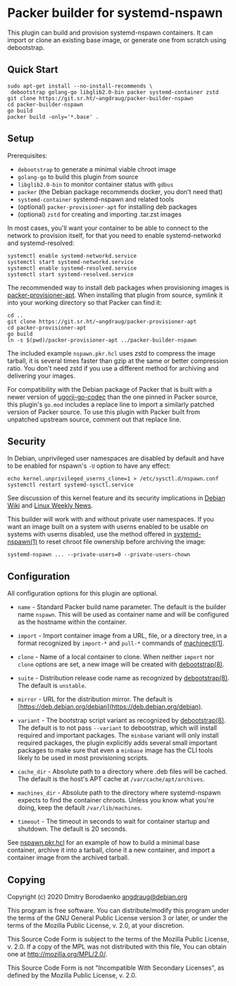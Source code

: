 # Packer builder for systemd-nspawn

This plugin can build and provision systemd-nspawn containers. It can import or
clone an existing base image, or generate one from scratch using debootstrap.

## Quick Start

```
sudo apt-get install --no-install-recommends \
 debootstrap golang-go libglib2.0-bin packer systemd-container zstd
git clone https://git.sr.ht/~angdraug/packer-builder-nspawn
cd packer-builder-nspawn
go build
packer build -only='*.base' .
```

## Setup

Prerequisites:
- `debootstrap` to generate a minimal viable chroot image
- `golang-go` to build this plugin from source
- `libglib2.0-bin` to monitor container status with `gdbus`
- `packer` (the Debian package recommends docker, you don't need that)
- `systemd-container` systemd-nspawn and related tools
- (optional) `packer-provisioner-apt` for installing deb packages
- (optional) `zstd` for creating and importing .tar.zst images

In most cases, you'll want your container to be able to connect to the network
to provision itself, for that you need to enable systemd-networkd and
systemd-resolved:

```
systemctl enable systemd-networkd.service
systemctl start systemd-networkd.service
systemctl enable systemd-resolved.service
systemctl start systemd-resolved.service
```

The recommended way to install deb packages when provisioning images is
[packer-provisioner-apt](https://git.sr.ht/~angdraug/packer-provisioner-apt).
When installing that plugin from source, symlink it into your working directory
so that Packer can find it:

```
cd ..
git clone https://git.sr.ht/~angdraug/packer-provisioner-apt
cd packer-provisioner-apt
go build
ln -s $(pwd)/packer-provisioner-apt ../packer-builder-nspawn
```

The included example `nspawn.pkr.hcl` uses zstd to compress the image tarball,
it is several times faster than gzip at the same or better compression ratio.
You don't need zstd if you use a different method for archiving and delivering
your images.

For compatibility with the Debian package of Packer that is built with a newer
version of [ugorji-go-codec](https://github.com/ugorji/go) than the one pinned
in Packer source, this plugin's `go.mod` includes a replace line to import a
similarly patched version of Packer source. To use this plugin with Packer
built from unpatched upstream source, comment out that replace line.

## Security

In Debian, unprivileged user namespaces are disabled by default and have to be
enabled for nspawn's `-U` option to have any effect:

```
echo kernel.unprivileged_userns_clone=1 > /etc/sysctl.d/nspawn.conf
systemctl restart systemd-sysctl.service
```

See discussion of this kernel feature and its security implications in
[Debian Wiki](https://wiki.debian.org/nspawn#Host_Preparation) and
[Linux Weekly News](https://lwn.net/Articles/673597/).

This builder will work with and without private user namespaces. If you want an
image built on a system with userns enabled to be usable on systems with userns
disabled, use the method offered in
[systemd-nspawn(1)](https://www.freedesktop.org/software/systemd/man/systemd-nspawn.html#-U)
to reset chroot file ownership before archiving the image:

```
systemd-nspawn ... --private-users=0 --private-users-chown
```

## Configuration

All configuration options for this plugin are optional.

- `name` - Standard Packer build name parameter. The default is the builder
  name `nspawn`. This will be used as container name and will be configured as
  the hostname within the container.

- `import` - Import container image from a URL, file, or a directory tree, in a
  format recognized by `import-*` and `pull-*` commands of
  [machinectl(1)](https://www.freedesktop.org/software/systemd/man/machinectl.html).

- `clone` - Name of a local container to clone. When neither `import` nor
  `clone` options are set, a new image will be created with
  [debootstrap(8)](https://manpages.debian.org/unstable/debootstrap/debootstrap.8.en.html).

- `suite` - Distribution release code name as recognized by
  [debootstrap(8)](https://manpages.debian.org/unstable/debootstrap/debootstrap.8.en.html).
  The default is `unstable`.

- `mirror` - URL for the distribution mirror. The default is
  [https://deb.debian.org/debian](https://deb.debian.org/debian).

- `variant` - The bootstrap script variant as recognized by
  [debootstrap(8)](https://manpages.debian.org/unstable/debootstrap/debootstrap.8.en.html).
  The default is to not pass `--variant` to debootstrap, which will install
  required and important packages. The `minbase` variant will only install
  required packages, the plugin explicitly adds several small important
  packages to make sure that even a `minbase` image has the CLI tools likely to
  be used in most provisioning scripts.

- `cache_dir` - Absolute path to a directory where .deb files will be cached.
  The default is the host's APT cache at `/var/cache/apt/archives`.

- `machines_dir` - Absolute path to the directory where systemd-nspawn expects
  to find the container chroots. Unless you know what you're doing, keep the
  default `/var/lib/machines`.

- `timeout` - The timeout in seconds to wait for container startup and
  shutdown. The default is 20 seconds.

See [nspawn.pkr.hcl](nspawn.pkr.hcl) for an example of how to build a minimal
base container, archive it into a tarball, clone it a new container, and import
a container image from the archived tarball.

## Copying

Copyright (c) 2020  Dmitry Borodaenko <angdraug@debian.org>

This program is free software. You can distribute/modify this program under
the terms of the GNU General Public License version 3 or later, or under
the terms of the Mozilla Public License, v. 2.0, at your discretion.

This Source Code Form is subject to the terms of the Mozilla Public
License, v. 2.0. If a copy of the MPL was not distributed with this
file, You can obtain one at http://mozilla.org/MPL/2.0/.

This Source Code Form is not "Incompatible With Secondary Licenses",
as defined by the Mozilla Public License, v. 2.0.
